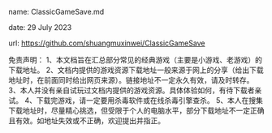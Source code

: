 name: ClassicGameSave.md

date: 29 July 2023

url: https://github.com/shuangmuxinwei/ClassicGameSave

免责声明：
1、本文档旨在汇总部分常见的经典游戏（主要是小游戏、老游戏）的下载地址。
2、文档内提供的游戏资源下载地址一般来源于网上的分享（给出下载地址时，在前面同时给出网页来源）。链接地址不一定永久有效，请及时转存。
3、本人并没有亲自试玩过文档内提供的游戏资源。具体体验如何，有待下载者亲试。
4、下载完游戏，请一定要用杀毒软件或在线杀毒引擎查杀。
5、本人在搜集下载地址时，尽量精心挑选，但受限于个人的电脑水平，部分下载地址不一定正确且有效。如地址失效或不正确，欢迎提出并指正。
